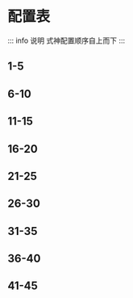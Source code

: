 # 配置表

::: info 说明
式神配置顺序自上而下
:::

## 1-5

<ShikigamiDisplay
  shikigami="面灵气"
  description='155'
  :yuhun="['散件']"
  target="速度"
  :positions="{
    second: '速度',
  }"
  infoText="越快越好，四号位最好是抵抗"
/>

<ShikigamiDisplay
  shikigami="大夜摩天阎魔"
  :yuhun="['散件']"
  target="速度"
  :positions="{
    second: '速度',
    fourth: '命中',
    sixth: '生命/防御',
  }"
  :parameters="{
    speed: '278+',
  }"
  infoText="御魂速度155+，不然只需要阎魔"
/>

<ShikigamiDisplay
  shikigami="阎魔"
  description='151'
  :yuhun="['散件','遗念火']"
  target="速度"
  :positions="{
    second: '速度',
  }"
  infoText="越快越好，四号位最好是命中，有遗念火满速可以选择遗念火"
/>

<ShikigamiDisplay
  shikigami="鬼金羊"
  description='155'
  :yuhun="['招财猫','火灵','散件']"
  target="速度"
  :positions="{
    second: '速度',
    fourth: '命中',
    sixth: '生命',
  }"
  :parameters="{
    speed: '272+',
  }"
  infoText="做不出来的话不做"
/>

<ShikigamiDisplay
  shikigami="禅心云外镜"
  :yuhun="['招财猫']"
  target="速度"
  :positions="{
    second: '速度',
    fourth: '生命/抵抗/防御',
    sixth: '生命/防御',
  }"
  infoText="至少一个生命位，越快越好"
/>

## 6-10

<ShikigamiDisplay
  shikigami="天剑韧心鬼切"
  :yuhun="['薙魂']"
  target="速度"
  :positions="{
    second: '速度',
    fourth: '攻击/生命/防御',
    sixth: '攻击/生命/防御',
  }"
  :parameters="{
    speed: '258+',
  }"
  infoText="至少一个攻击位，越快越好"
/>

<ShikigamiDisplay
  shikigami="千姬"
  :yuhun="['共潜']"
  target="速度"
  :positions="{
    second: '速度',
    fourth: '攻击/生命/防御',
    sixth: '攻击/生命/防御',
  }"
  :parameters="{
    speed: '258+',
  }"
  infoText="至少一个攻击位，越快越好"
/>

<ShikigamiDisplay
  shikigami="帝释天"
  description="155"
  :yuhun="['火灵']"
  target="速度"
  :positions="{
    second: '速度',
    fourth: '命中',
    sixth: '生命',
  }"
  infoText="越快越好"
/>

<ShikigamiDisplay
  shikigami="纺愿缘结神"
  description="515"
  :yuhun="['招财猫', '遗念火']"
  target="速度"
  :positions="{
    second: '速度',
    fourth: '生命/抵抗/防御',
    sixth: '生命/防御',
  }"
  infoText="至少一个生命位，四号位最好是抵抗，越快越好"
/>

<ShikigamiDisplay
  shikigami="遥念烟烟罗"
  description="155"
  :yuhun="['钟灵']"
  target="命中"
  :positions="{
    second: '速度',
    fourth: '命中',
    sixth: '生命',
  }"
  :parameters="{
    speed: '245+',
  }"
  infoText="控制御魂都可以（魅妖、魍魉之匣、雪幽魂）"
/>

## 11-15

<ShikigamiDisplay
  shikigami="鲸汐千姬"
  description="155"
  :yuhun="['火灵']"
  target="生命"
  :positions="{
    second: '速度',
    fourth: '生命',
    sixth: '生命',
  }"
  :parameters="{
    speed: '240+',
  }"
  infoText="速度高于封阳君、言灵，带防御两件套"
/>

<ShikigamiDisplay
  shikigami="封阳君"
  description="555"
  :yuhun="['雪幽魂']"
  target="命中"
  :positions="{
    second: '速度',
    fourth: '命中',
    sixth: '生命',
  }"
  :parameters="{
    speed: '220+',
  }"
  infoText="控制御魂都可以（魅妖、魍魉之匣、钟灵），命中差不多选抵抗高的"
/>

<ShikigamiDisplay
  shikigami="言灵"
  description="555"
  :yuhun="['木魅']"
  target="抵抗"
  :positions="{
    second: '速度',
    fourth: '抵抗',
    sixth: '生命',
  }"
  :parameters="{
    speed: '210+',
  }"
  infoText="带防御两件套"
/>

<ShikigamiDisplay
  shikigami="流光追月神"
  :yuhun="['薙魂', '共潜']"
  target="生命"
  :positions="{
    second: '速度',
    fourth: '生命',
    sixth: '生命',
  }"
  :parameters="{
    speed: '240+',
  }"
  infoText="比鬼吞快，带防御两件套"
/>

<ShikigamiDisplay
  shikigami="鬼王酒吞童子"
  description="155"
  :yuhun="['火灵']"
  target="生命"
  :positions="{
    second: '速度',
    fourth: '生命',
    sixth: '生命',
  }"
  :parameters="{
    speed: '220+',
  }"
  infoText="比追月慢，带防御两件套"
/>

## 16-20

<ShikigamiDisplay
  shikigami="麓铭大岳丸"
  description="155"
  :yuhun="['雪幽魂']"
  target="命中"
  :positions="{
    second: '速度',
    fourth: '命中',
    sixth: '生命',
  }"
  :parameters="{
    speed: '220+',
    resist: '30%+',
  }"
  infoText="控制御魂都可以（魅妖、魍魉之匣、钟灵），最好反堆一点抵抗"
/>

<ShikigamiDisplay
  shikigami="坂田银时"
  description="555"
  :yuhun="['魍魉之匣']"
  target="命中"
  :positions="{
    second: '速度',
    fourth: '命中',
    sixth: '生命',
  }"
  :parameters="{
    speed: '220+'
  }"
  infoText="控制御魂都可以（魅妖、雪幽魂、钟灵）"
/>

<ShikigamiDisplay
  shikigami="白藏主"
  description="155"
  :yuhun="['散件']"
  target="速度"
  :positions="{
    second: '速度',
    fourth: '生命/防御/抵抗',
    sixth: '生命/防御',
  }"
  infoText="速度越快越好，最少一个生命位"
/>

<ShikigamiDisplay
  shikigami="巡音流歌"
  description="155"
  :yuhun="['招财猫', '火灵']"
  target="抵抗"
  :positions="{
    second: '速度',
    fourth: '抵抗',
    sixth: '生命',
  }"
  :parameters="{
    speed: '190+'
  }"
  infoText="最好带防御两件套"
/>

<ShikigamiDisplay
  shikigami="神启荒"
  description="555"
  :yuhun="['伤魂鸟']"
  target="伤害输出"
  :positions="{
    second: '攻击',
    fourth: '攻击',
    sixth: '爆伤',
  }"
  :parameters="{
    strike: '100%',
  }"
  infoText="有能力的话，速度尽量卡到124-126"
/>

## 21-25

<ShikigamiDisplay
  shikigami="神启荒"
  description="555"
  :yuhun="['地藏像']"
  target="伤害输出"
  :positions="{
    second: '攻击/生命',
    fourth: '攻击/生命',
    sixth: '爆伤/暴击',
  }"
  :parameters="{
    strike: '100%',
  }"
  infoText="一个生命位和一个攻击位，面板高的优先"
/>

<ShikigamiDisplay
  shikigami="龙珏"
  description="555"
  :yuhun="['地藏像']"
  target="伤害输出"
  :positions="{
    second: '攻击/生命',
    fourth: '攻击/生命',
    sixth: '爆伤/暴击',
  }"
  :parameters="{
    strike: '100%',
    speed: '140+',
  }"
  infoText="一个生命位和一个攻击位，面板高的优先"
/>

<ShikigamiDisplay
  shikigami="龙珏"
  description="555"
  :yuhun="['青女房']"
  target="伤害输出"
  :positions="{
    second: '速度',
    fourth: '攻击',
    sixth: '爆伤/暴击',
  }"
  :parameters="{
    strike: '100%',
    speed: '195+',
  }"
  infoText="面板高的优先"
/>

<ShikigamiDisplay
  shikigami="季"
  description="555"
  :yuhun="['日女巳时']"
  target="伤害输出"
  :positions="{
    second: '速度',
    fourth: '攻击',
    sixth: '爆伤',
  }"
  :parameters="{
    speed: '200+',
  }"
  infoText="-"
/>

<ShikigamiDisplay
  shikigami="猫川"
  description="555"
  :yuhun="['日女巳时']"
  target="攻击"
  :positions="{
    second: '速度',
    fourth: '攻击',
    sixth: '攻击',
  }"
  infoText="猫川速度 小于 摩托的0.7倍，并且无限接近，最好防御两件套"
/>

## 26-30

<ShikigamiDisplay
  shikigami="心友犬神"
  description="555"
  :yuhun="['雪幽魂']"
  target="效果命中"
  :positions="{
    second: '攻击',
    fourth: '攻击',
    sixth: '暴击',
  }"
  :parameters="{
    strike: '100%',
    speed: '128+',
  }"
  infoText="命中相近选抵抗高的"
/>

<ShikigamiDisplay
  shikigami="龙吟铃鹿御前"
  description="555"
  :yuhun="['木魅', '轮入道']"
  target="生命"
  :positions="{
    second: '速度',
    fourth: '生命',
    sixth: '爆伤/暴击',
  }"
  :parameters="{
    strike: '100%',
    speed: '195+',
  }"
  infoText="防御两件套"
/>

<ShikigamiDisplay
  shikigami="铃彦姬"
  description="555"
  :yuhun="['伤魂鸟']"
  target="伤害输出"
  :positions="{
    second: '攻击',
    fourth: '攻击',
    sixth: '爆伤/暴击',
  }"
  :parameters="{
    strike: '100%',
  }"
  infoText="-"
/>

<ShikigamiDisplay
  shikigami="闻人翊悬"
  description="555"
  :yuhun="['伤魂鸟']"
  target="伤害输出"
  :positions="{
    second: '攻击',
    fourth: '攻击',
    sixth: '爆伤/暴击',
  }"
  :parameters="{
    strike: '100%'
  }"
  infoText="-"
/>

<ShikigamiDisplay
  shikigami="祸津神"
  description="555"
  :yuhun="['伤魂鸟']"
  target="治疗量"
  :positions="{
    second: '生命',
    fourth: '生命',
    sixth: '爆伤/暴击',
  }"
  :parameters="{
    strike: '100%',
    speed: '140+'
  }"
  infoText="-"
/>

## 31-35

<ShikigamiDisplay
  shikigami="本真三尾狐"
  description="555"
  :yuhun="['网切']"
  target="伤害输出"
  :positions="{
    second: '攻击',
    fourth: '攻击',
    sixth: '爆伤/暴击',
  }"
  :parameters="{
    strike: '100%',
    speed: '128+'
  }"
  infoText="-"
/>

<ShikigamiDisplay
  shikigami="神酿星熊童子"
  description="555"
  :yuhun="['地藏像']"
  target="命中"
  :positions="{
    second: '生命',
    fourth: '命中',
    sixth: '生命',
  }"
  infoText="最好防御两件套"
/>

<ShikigamiDisplay
  shikigami="因幡辉夜姬"
  description="155"
  :yuhun="['蚌精']"
  target="暴击伤害"
  :positions="{
    second: '生命',
    fourth: '生命',
    sixth: '暴击伤害',
  }"
  :parameters="{
    speed: '128+'
  }"
  infoText="防御两件套"
/>

<ShikigamiDisplay
  shikigami="荒骷髅"
  description="155"
  :yuhun="['蚌精']"
  target="生命"
  :positions="{
    second: '生命',
    fourth: '生命',
    sixth: '生命',
  }"
  :parameters="{
    speed: '142+'
  }"
/>

<ShikigamiDisplay
  shikigami="泷"
  description="555"
  :yuhun="['蚌精']"
  target="治疗量"
  :positions="{
    second: '生命',
    fourth: '生命',
    sixth: '爆伤/暴击',
  }"
  :parameters="{
    strike: '100%',
  }"
  infoText="-"
/>

## 36-40

<ShikigamiDisplay
  shikigami="一目连"
  description="555"
  :yuhun="['蚌精']"
  target="治疗量"
  :positions="{
    second: '速度',
    fourth: '生命',
    sixth: '爆伤/暴击',
  }"
  :parameters="{
    strike: '100%',
    speed: '190+'
  }"
/>

<ShikigamiDisplay
  shikigami="骁浪荒川之主"
  description="555"
  :yuhun="['散件']"
  target="伤害输出"
  :positions="{
    second: '速度',
    fourth: '攻击',
    sixth: '爆伤/暴击',
  }"
  :parameters="{
    strike: '100%',
    attack: '6000+',
    speed: '200+'
  }"
  infoText="-"
/>

<ShikigamiDisplay
  shikigami="云外镜"
  description="155"
  :yuhun="['共潜']"
  target="速度"
  :positions="{
    second: '速度',
    fourth: '生命/防御',
    sixth: '生命/防御',
  }"
  :parameters="{
    speed: '210+'
  }"
  infoText="最少一个防御位，最好有防御两件套"
/>

<ShikigamiDisplay
  shikigami="入内雀"
  description="555"
  :yuhun="['火灵']"
  target="防御"
  :positions="{
    second: '防御',
    fourth: '防御',
    sixth: '防御',
  }"
  infoText="-"
/>

<ShikigamiDisplay
  shikigami="入内雀"
  description="555"
  :yuhun="['木魅']"
  target="防御"
  :positions="{
    second: '防御',
    fourth: '防御',
    sixth: '防御',
  }"
  infoText="-"
/>

## 41-45

<ShikigamiDisplay
  shikigami="御馔津"
  description="111"
  :yuhun="['木魅']"
  target="抵抗"
  :positions="{
    second: '生命',
    fourth: '抵抗',
    sixth: '生命',
  }"
  :parameters="{
    speed: '<128',
    hit: '40%+',
  }"
  infoText="-"
/>

<ShikigamiDisplay
  shikigami="御馔津"
  description="111"
  :yuhun="['火灵']"
  target="抵抗"
  :positions="{
    second: '生命',
    fourth: '抵抗',
    sixth: '生命',
  }"
  :parameters="{
    speed: '<128',
    hit: '40%+',
  }"
  infoText="-"
/>

<ShikigamiDisplay
  shikigami="不知火"
  description="555"
  :yuhun="['火灵']"
  target="生命"
  :positions="{
    second: '生命',
    fourth: '生命',
    sixth: '生命',
  }"
  :parameters="{
    speed: '<128',
    defense: '850+',
  }"
  infoText="防御两件套"
/>

<ShikigamiDisplay
  shikigami="彼岸花"
  description="111"
  :yuhun="['钟灵']"
  target="效果命中"
  :positions="{
    second: '速度',
    fourth: '命中',
    sixth: '生命',
  }"
  :parameters="{
    speed: '190+',
  }"
  infoText="-"
/>
